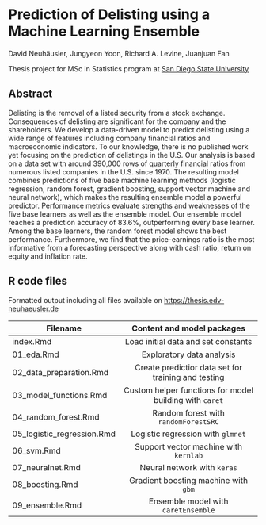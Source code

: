 # Prediction of Delisting using a Machine Learning Ensemble
David Neuhäusler, Jungyeon Yoon, Richard A. Levine, Juanjuan Fan

Thesis project for MSc in Statistics program at [San Diego State University](https://www.sdsu.edu/)

## Abstract
Delisting is the removal of a listed security from a stock exchange. Consequences of delisting are significant for the company and the shareholders. We develop a data-driven model to predict delisting using a wide range of features including company financial ratios and macroeconomic indicators. To our knowledge, there is no published work yet focusing on the prediction of delistings in the U.S. Our analysis is based on a data set with around 390,000 rows of quarterly financial ratios from numerous listed companies in the U.S. since 1970. The resulting model combines predictions of five base machine learning methods (logistic regression, random forest, gradient boosting, support vector machine and neural network), which makes the resulting ensemble model a powerful predictor. Performance metrics evaluate strengths and weaknesses of the five base learners as well as the ensemble model. Our ensemble model reaches a prediction accuracy of 83.6%, outperforming every base learner. Among the base learners, the random forest model shows the best performance. Furthermore, we find that the price-earnings ratio is the most informative from a forecasting perspective along with cash ratio, return on equity and inflation rate.

## R code files

Formatted output including all files available on https://thesis.edv-neuhaeusler.de

| Filename                   | Content and model packages                               |
| -------------------------- |:--------------------------------------------------------:|
| index.Rmd                  | Load initial data and set constants                      |
| 01_eda.Rmd                 | Exploratory data analysis                                |
| 02_data_preparation.Rmd    | Create predictior data set for training and testing      |
| 03_model_functions.Rmd     | Custom helper functions for model building with `caret`  |
| 04_random_forest.Rmd       | Random forest with `randomForestSRC`                     |
| 05_logistic_regression.Rmd | Logistic regression with `glmnet`                        |
| 06_svm.Rmd                 | Support vector machine with `kernlab`                    |
| 07_neuralnet.Rmd           | Neural network with `keras`                              |
| 08_boosting.Rmd            | Gradient boosting machine with `gbm`                     |
| 09_ensemble.Rmd            | Ensemble model with `caretEnsemble`                      |